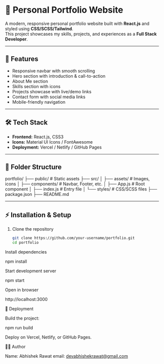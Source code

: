 # 🚀 Personal Portfolio Website

A modern, responsive personal portfolio website built with **React.js** and styled using **CSS/SCSS/Tailwind**.  
This project showcases my skills, projects, and experiences as a **Full Stack Developer**.  

---

## 📌 Features

- Responsive navbar with smooth scrolling  
- Hero section with introduction & call-to-action  
- About Me section  
- Skills section with icons  
- Projects showcase with live/demo links  
- Contact form with social media links  
- Mobile-friendly navigation  

---

## 🛠️ Tech Stack

- **Frontend:** React.js, CSS3   
- **Icons:** Material UI Icons / FontAwesome  
- **Deployment:** Vercel / Netlify / GitHub Pages  

---

## 📂 Folder Structure
portfolio/
├── public/ # Static assets
├── src/
│ ├── assets/ # Images, icons
│ ├── components/ # Navbar, Footer, etc.
│ ├── App.js # Root component
│ ├── index.js # Entry file
│ └── styles/ # CSS/SCSS files
├── package.json
├── README.md


---

## ⚡ Installation & Setup

1. Clone the repository  
   ```bash
   git clone https://github.com/your-username/portfolio.git
   cd portfolio


Install dependencies

npm install


Start development server

npm start


Open in browser

http://localhost:3000

🚀 Deployment

Build the project:

npm run build


Deploy on Vercel, Netlify, or GitHub Pages.

👨‍💻 Author

Name: Abhishek Rawat
email: devabhishekrawat@gmail.com

